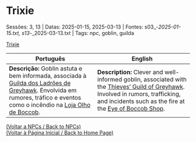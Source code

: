 
# Trixie

Sessões: 3, 13 | Datas: 2025-01-15, 2025-03-13 | Fontes: s03_-_2025-01-15.txt, s13_-_2025-03-13.txt | Tags: npc, goblin, guilda

[Trixie](trixie.png)

| Português | English |
|-----------|---------|
| **Descrição:** Goblin astuta e bem informada, associada à [Guilda dos Ladrões de Greyhawk](guilda_dos_ladroes.md). Envolvida em rumores, tráfico e eventos como o incêndio na [Loja Olho de Boccob](loja_olho_de_boccob.md). | **Description:** Clever and well-informed goblin, associated with the [Thieves’ Guild of Greyhawk](guilda_dos_ladroes.md). Involved in rumors, trafficking, and incidents such as the fire at the [Eye of Boccob Shop](loja_olho_de_boccob.md). |

[(Voltar a NPCs / Back to NPCs)](npcs.md)  
[(Voltar à Página Inicial / Back to Home Page)](home.md)

